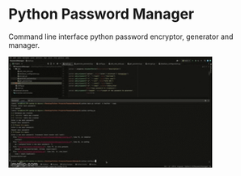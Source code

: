 # Python Password Manager
Command line interface python password encryptor, generator and manager.


<img src="password_manager.gif" width="80%"/>



